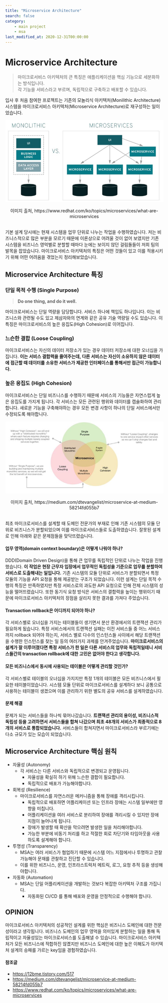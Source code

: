```yaml
---
title: "Microservice Architecture"
search: false
category: 
	- main project
	- msa
last_modified_at: 2020-12-31T00:00:00
---
```


# Microservice Architecture

> 마이크로서비스 아키텍처의 큰 특징은 애플리케이션을 핵심 기능으로 세분화하는 방식입니다.<br>
> 각 기능을 서비스라고 부르며, 독립적으로 구축하고 배포할 수 있습니다.

입사 후 처음 참여한 프로젝트는 기존의 모놀리식 아키텍처(Monilithic Architecture) 시스템을 마이크로서비스 아키텍처(Microservice Architecture)로 재구성하는 일이었습니다. 

![microservice-architecture-1](/images/microservice-architecture-1.JPG)
<center>이미지 출처, https://www.redhat.com/ko/topics/microservices/what-are-microservices</center><br>

기본 설계 당시에는 현재 시스템을 업무 단위로 나누는 작업을 수행하였습니다. 
저는 비즈니스적으로 많은 부분을 모르기 때문에 이론상으로 어려울 것이 없어 보였지만 기존 시스템을 비즈니스 영억별로 분할할 때마다 눈에는 보이지 않던 걸림돌들이 저희 팀의 발목을 잡았습니다. 
마이크로서비스 아키텍처의 특징은 어떤 것들이 있고 이를 적용시키기 위해 어떤 어려움을 겪었는지 정리해보았습니다. 

## Microservice Architecture 특징
### 단일 목적 수행 (Single Purpose)
> **Do one thing, and do it well.**

마이크로서비스는 단일 역량을 담당합니다. 서비스 하나에 책입도 하나입니다. 이는 비즈니스와 관련될 수도 있고 제삼자와의 연계와 같은 공유 기술 역량일 수도 있습니다. 
이 특징은 마이크로서비스의 높은 응집도(High Cohesion)로 이어집니다.

### 느슨한 결합 (Loose Coupling)
마이크로서비스는 자신의 데이터 저장소가 있는 경우 데이터 저장소에 대한 오너십을 가집니다. 
**이는 서비스 결합력을 줄여주는데, 다른 서비스는 자신이 소유하지 않은 데이터에 접근할 때 데이터를 소유한 서비스가 제공한 인터페이스를 통해서만 접근이 가능합니다.**

### 높은 응집도 (High Cohesion)
마이크로서비스는 단일 비즈니스를 수행하기 때문에 서비스의 기능들은 자연스럽게 높은 응집도를 가지게 됩니다. 
각 서비스는 모든 관련된 행위와 데이터를 캡슐화하여 관리합니다. 
새로운 기능을 구축해야하는 경우 모든 변경 사항이 하나의 단일 서비스에서만 수정되도록 해야합니다. 

![microservice-architecture-2](/images/microservice-architecture-2.JPG)
<center>이미지 출처, https://medium.com/dtevangelist/microservice-at-medium-58214fd055b7</center><br>

최초 마이크로서비스를 설계할 때 도메인 전문가의 부재로 인해 기존 시스템의 모듈 단위로 비즈니스가 분할되었으며 이를 마이크로서비스들로 도출하였습니다. 
잘못된 설계로 인해 아래와 같은 문제점들을 맞닥뜨렸습니다. 

#### 업무 영역(domain context boundary)은 어떻게 나워야 하나?
DDD(Domain Driven Design)을 통해 큰 업무를 독립적인 단위로 나누는 작업을 진행했습니다. 
**이 작업은 현장 근무자 입장에서 업무적인 독립성을 기준으로 업무를 분할하여 서비스로 도출해내는 일입니다.**
기존 시스템의 모듈 단위로 서비스가 분할되면서 특정 모듈의 기능을 API 요청을 통해 제공받는 구조가 되었습니다. 
이런 설계는 단일 목적 수행의 특징은 만족하였지만 특정 서비스로의 과도한 API 요청으로 인해 전체 시스템의 성능을 떨어뜨렸습니다. 
또한 동기식 요청 방식은 서비스의 결합력을 높이는 행위이기 때문에 마이크로서비스 아키텍처의 장점을 살리지 못한 결과를 가져다 주었습니다. 

#### Transaction rollback은 어디까지 되어야 하나?
각 서비스별로 오너십을 가지는 테이블들이 생기면서 분산 환경에서의 트랜잭션 관리가 필요하게 됬습니다. 
특정 서비스에서의 트랜잭션 실패는 이전 서비스들 중 어느 서비스까지 rollback 되어야 하는지, 
서비스 별로 다수의 인스턴스들 사이에서 해당 트랜잭션을 수행한 인스턴스를 찾는 일 등의 여러가지 과제를 안겨주었습니다. 
**마이크로서비스의 설계가 잘 이루어졌다면 특정 서비스가 한 일은 다른 서비스의 업무와 독립적일테니 서비스들간의 transaction rollback에 대한 고민은 없어야 한다고 생각합니다.** 

#### 모든 비즈니스에서 동시에 사용되는 테이블은 어떻게 관리할 것인가?
각 서비스별로 테이블의 오너십을 가지지만 특정 1개의 테이블은 모든 비즈니스에서 필요한 테이블이었습니다. 
시스템 모듈 단위로 마이크로서비스를 설계하다 보니 공통으로 사용하는 테이블이 생겼으며 이를 관리하기 위한 별도의 공유 서비스를 설계하였습니다. 

#### 문제 해결
문제가 되는 서비스들을 하나씩 묶어나갔습니다. 
**트랜잭션 관리의 용이성, 비즈니스적 독립성 등을 고려하면서 서비스들을 합쳐 나갔으며 최초 48개의 서비스가 최종적으로 8개의 서비스로 통합되었습니다.** 
서비스들이 합쳐지면서 마이크로서비스라 부르기에는 다소 규모가 있는 모습이 되었습니다.

## Microservice Architecture 핵심 원칙
- 자율성 (Autonomy)
  - 각 서비스는 다른 서비스와 독립적으로 변경되고 운영됩니다.
	- 자율성을 확실히 하기 위해 느슨한 결합이 필요합니다.
	- 독립적으로 배포가 가능해야합니다.
- 회복성 (Resilience)
  - 마이크로서비스를 자연스러운 메커니즘을 통해 장애를 격리시킵니다.
	- 독립적으로 배포하면 어플리케이션 또는 인프라 장애는 시스템 일부에만 영향을 미칩니다.
	- 어플리케이션을 여러 서비스로 분리하여 장애를 격리시킬 수 있지만 장애 지점이 늘어나게 됩니다.
	- 장애가 발생할 때 확산을 막으려면 발생한 일을 처리해야합니다.
	- 가능한 부분에 비동기 처리를 하고 적절한 회로 차단기와 타임아웃을 사용하도록 설계해야 합니다.
- 투명성 (Transparency)
	- MSA는 여러 서비스가 협업하기 때문에 시스템 어느 지점에서나 투명하고 관찰 가능해야 문재를 관찰하고 진단할 수 있습니다.
	- 이를 위한 비즈니스, 운영, 인프라스트럭처 메트릭, 로그, 요청 추적 등을 생성해야합니다.
- 자동화 (Automation)
  - MSA는 단일 어플리케이션을 개발하는 것보다 복잡한 아키텍처 구조를 가집니다.
	- 자동화된 CI/CD 를 통해 배포와 운영을 안정적으로 수행해야 합니다.

## OPINION
마이크로서비스 아키텍처의 성공적인 설계를 위한 핵심은 비즈니스 도메인에 대한 전문성이라고 생각됩니다. 
비즈니스 도메인의 업무 영억을 의미있게 분할하는 일을 통해 독립적이고 자율성있는 마이크로서비스를 도출해낼 수 있습니다. 
마이크로서비스 아키텍처가 모든 비즈니스에 적합하진 않곘지만 비즈니스 도메인에 대한 높은 이해도가 아키텍처 설계의 승패를 가르는 key임을 경험하였습니다.

#### 참조글
- <https://12bme.tistory.com/517>
- <https://medium.com/dtevangelist/microservice-at-medium-58214fd055b7>
- <https://www.redhat.com/ko/topics/microservices/what-are-microservices>
